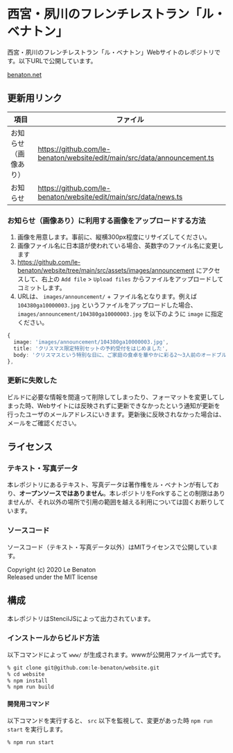 # 西宮・夙川のフレンチレストラン「ル・ベナトン」
西宮・夙川のフレンチレストラン「ル・ベナトン」Webサイトのレポジトリです。以下URLで公開しています。

[benaton.net](https://www.benaton.net/)

## 更新用リンク
|  項目  | ファイル                                                                         |
| ---- |------------------------------------------------------------------------------|
|  お知らせ（画像あり）  | https://github.com/le-benaton/website/edit/main/src/data/announcement.ts     |
|  お知らせ  | https://github.com/le-benaton/website/edit/main/src/data/news.ts           |

### お知らせ（画像あり）に利用する画像をアップロードする方法
1. 画像を用意します。事前に、縦横300px程度にリサイズしてください。
2. 画像ファイル名に日本語が使われている場合、英数字のファイル名に変更します
3. https://github.com/le-benaton/website/tree/main/src/assets/images/announcement にアクセスして、右上の `Add file` > `Upload files` からファイルをアップロードしてコミットします。
3. URLは、 `images/announcement/` + ファイル名となります。例えば `104380ga10000003.jpg` というファイルをアップロードした場合、 `images/announcement/104380ga10000003.jpg` を以下のように `image` に指定ください。

```ts
{
  image: 'images/announcement/104380ga10000003.jpg',
  title: 'クリスマス限定特別セットの予約受付をはじめました',
  body: 'クリスマスという特別な日に、ご家庭の食卓を華やかに彩る2～3人前のオードブルを予約限定で提供します。ブルゴーニュの定番料理「ジャンボン・ペルシエ」やミニサイズの鳥の丸焼きみたいな感じでライティングするんですがよく考えたらメニューわからないのでこんな感じです。電話にてご予約ください。',
},
```

### 更新に失敗した
ビルドに必要な情報を間違って削除してしまったり、フォーマットを変更してしまった時、Webサイトには反映されずに更新できなかったという通知が更新を行ったユーザのメールアドレスにいきます。更新後に反映されなかった場合は、メールをご確認ください。

## ライセンス
### テキスト・写真データ
本レポジトリにあるテキスト、写真データは著作権をル・ベナトンが有しており、**オープンソースではありません**。本レポジトリをForkすることの制限はありませんが、それ以外の場所で引用の範囲を越える利用については固くお断りしています。

### ソースコード
ソースコード（テキスト・写真データ以外）はMITライセンスで公開しています。

Copyright (c) 2020 Le Benaton<br />
Released under the MIT license

## 構成
本レポジトリはStencilJSによって出力されています。

### インストールからビルド方法
以下コマンドによって `www/` が生成されます。wwwが公開用ファイル一式です。

```bash
% git clone git@github.com:le-benaton/website.git
% cd website
% npm install
% npm run build
```

#### 開発用コマンド
以下コマンドを実行すると、 `src` 以下を監視して、変更があった時 `npm run start` を実行します。

```bash
% npm run start
```
